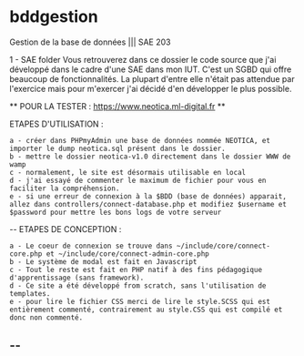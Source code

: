 # bddgestion
Gestion de la base de données ||| SAE 203

1 - SAE folder
  Vous retrouverez dans ce dossier le code source que j'ai développé dans le cadre d'une SAE dans mon IUT. 
  C'est un SGBD qui offre beaucoup de fonctionnalités.
  La plupart d'entre elle n'était pas attendue par l'exercice mais pour m'exercer j'ai décidé d'en développer le plus possible.

** POUR LA TESTER : https://www.neotica.ml-digital.fr **

  ETAPES D'UTILISATION :

    a - créer dans PHPmyAdmin une base de données nommée NEOTICA, et importer le dump neotica.sql présent dans le dossier.
    b - mettre le dossier neotica-v1.0 directement dans le dossier WWW de wamp
    c - normalement, le site est désormais utilisable en local
    d - j'ai essayé de commenter le maximum de fichier pour vous en faciliter la compréhension.
    e - si une erreur de connexion à la $BDD (base de données) apparait, allez dans controllers/connect-database.php et modifiez $username et $password pour mettre les bons logs de votre serveur

  --
  ETAPES DE CONCEPTION :

    a - Le coeur de connexion se trouve dans ~/include/core/connect-core.php et ~/include/core/connect-admin-core.php
    b - Le système de modal est fait en Javascript
    c - Tout le reste est fait en PHP natif à des fins pédagogique d'apprentissage (sans framework).
    d - Ce site a été développé from scratch, sans l'utilisation de templates.
    e - pour lire le fichier CSS merci de lire le style.SCSS qui est entièrement commenté, contrairement au style.CSS qui est compilé et donc non commenté.
    
  --
--
